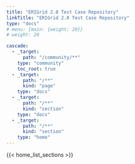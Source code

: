 ```yaml
---
title: "ERIGrid 2.0 Test Case Repository"
linkTitle: "ERIGrid 2.0 Test Case Repository"
type: "docs"
# menu: {main: {weight: 20}}
# weight: 20

cascade:
  - _target:
      path: "/community/**"
    type: "community"
    toc_root: true
  - _target:
      path: "/**"
      kind: "page"
    type: "docs"
  - _target:
      path: "/**"
      kind: "section"
    type: "docs"
  - _target:
      path: "/**"
      kind: "section"
    type: "home"
---
```


{{< home_list_sections >}}